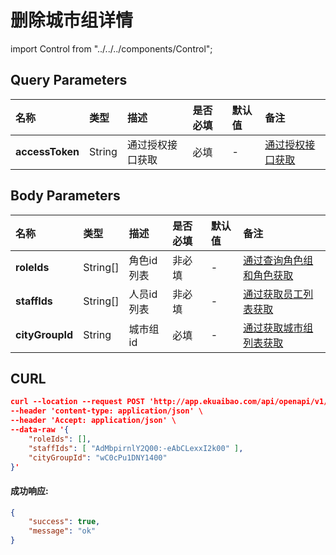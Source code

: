 # 删除城市组详情

import Control from "../../../components/Control";

<Control
method="POST"
url="/api/openapi/v1/cityGroup/detail/delete"
/>

## Query Parameters

| 名称 | 类型 | 描述 | 是否必填 | 默认值 | 备注 |
| :--- | :--- | :--- | :--- |:--- | :--- |
| **accessToken** | String | 通过授权接口获取 | 必填 | - | [通过授权接口获取](/docs/open-api/getting-started/auth) |

## Body Parameters

| 名称 | 类型 | 描述 | 是否必填 | 默认值 | 备注 |
| :--- | :--- | :--- | :--- |:--- | :--- |
| **roleIds**     | String[] | 角色id列表 | 非必填 | - | [通过查询角色组和角色获取](/docs/open-api/corporation/get-roles-group) |
| **staffIds**    | String[] | 人员id列表 | 非必填 | - | [通过获取员工列表获取](/docs/open-api/corporation/get-all-staffs) |
| **cityGroupId** | String   | 城市组id   | 必填  | - | [通过获取城市组列表获取](/docs/open-api/city/get-city-group) |

## CURL
```json
curl --location --request POST 'http://app.ekuaibao.com/api/openapi/v1/cityGroup/detail/delete?accessToken=FsYc5j4FlclU00' \
--header 'content-type: application/json' \
--header 'Accept: application/json' \
--data-raw '{
    "roleIds": [],
    "staffIds": [ "AdMbpirnlY2Q00:-eAbCLexxI2k00" ],
    "cityGroupId": "wC0cPu1DNY1400"
}'
```

#### 成功响应:
```json
{
    "success": true,
    "message": "ok"
}
```
